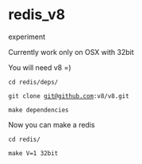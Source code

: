 redis_v8
========

experiment

Currently work only on OSX with 32bit

You will need v8 =)

<code>cd redis/deps/</code>

<code>git clone git@github.com:v8/v8.git</code>

<code>make dependencies</code>

Now you can make a redis

<code>cd redis/</code>

<code>make V=1 32bit</code>
